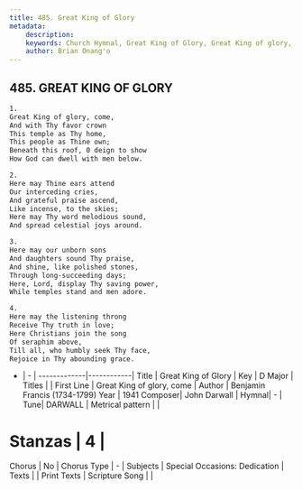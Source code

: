 ```yaml
---
title: 485. Great King of Glory
metadata:
    description: 
    keywords: Church Hymnal, Great King of Glory, Great King of glory, come, 
    author: Brian Onang'o
---
```



## 485. GREAT KING OF GLORY

```txt
1.
Great King of glory, come, 
And with Thy favor crown 
This temple as Thy home, 
This people as Thine own; 
Beneath this roof, 0 deign to show 
How God can dwell with men below. 

2.
Here may Thine ears attend 
Our interceding cries, 
And grateful praise ascend, 
Like incense, to the skies; 
Here may Thy word melodious sound, 
And spread celestial joys around. 

3.
Here may our unborn sons 
And daughters sound Thy praise, 
And shine, like polished stones, 
Through long-succeeding days; 
Here, Lord, display Thy saving power, 
While temples stand and men adore. 

4.
Here may the listening throng 
Receive Thy truth in love; 
Here Christians join the song 
Of seraphim above, 
Till all, who humbly seek Thy face, 
Rejoice in Thy abounding grace.
```

- |   -  |
-------------|------------|
Title | Great King of Glory |
Key | D Major |
Titles |  |
First Line | Great King of glory, come |
Author | Benjamin Francis (1734-1799)
Year | 1941
Composer| John Darwall |
Hymnal|  - |
Tune| DARWALL |
Metrical pattern | |
# Stanzas | 4 |
Chorus | No |
Chorus Type | - |
Subjects | Special Occasions: Dedication |
Texts |  |
Print Texts | 
Scripture Song |  |
  
